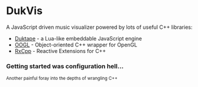# DukVis

A JavaScript driven music visualizer powered by lots of useful C++ libraries:

* [Duktape](https://github.com/svaarala/duktape) - a Lua-like embeddable JavaScript engine
* [OOGL](https://github.com/Overv/OOGL) - Object-oriented C++ wrapper for OpenGL
* [RxCpp](https://github.com/Reactive-Extensions/RxCpp) - Reactive Extensions for C++

### Getting started was configuration hell...

<small>Another painful foray into the depths of wrangling C++</small>
